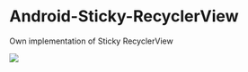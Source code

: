 # Android-Sticky-RecyclerView
Own implementation of Sticky RecyclerView

![](http://i.imgur.com/dDcOU9m.gif)
